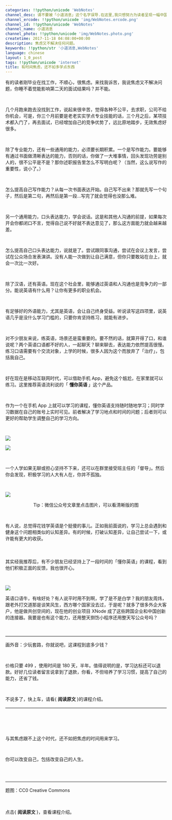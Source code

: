 ```yaml
---
categories: !!python/unicode 'WebNotes'
channel_desc: 请不要被「小道消息」这个名字误导.在这里,我只想努力为读者呈现一幅中国互联网的清明上河图.
channel_ercode: !!python/unicode 'img/WebNotes.ercode.png'
channel_id: !!python/unicode 'WebNotes'
channel_name: 小道消息
channel_photo: !!python/unicode 'img/WebNotes.photo.png'
createtime: 2017-11-18 04:08:00+00:00
description: 焦虑又不解决任何问题。
keywords: !!python/str '小道消息,WebNotes'
language: chinese
layout: 1_0_post
tags: !!python/unicode 'internet'
title: 有时间焦虑，还不如多学点东西
---
```

<div class="rich_media_content" id="js_content">
<p>
         有的读者刚毕业在找工作，不顺心，很焦虑。来找我诉苦，我说焦虑又不解决问题，你睡不着觉能影响第二天的面试结果吗？并不能。
        </p>
<p>
<br/>
</p>
<p>
         几个月跑来跑去没找到工作，说起来很辛苦，觉得各种不公平，去求职，公司不给你机会，可是，你三个月前要是老老实实学点专业技能的话，三个月之后，某项技术都入门了，再去面试，已经增加自己的竞争优势了，远比原地踏步，无效焦虑好很多。
        </p>
<p>
<br/>
</p>
<p>
         除了专业能力，还有一些通用的能力，必须要长期积累。一个是写作能力。要能够有通过书面做清晰表达的能力，否则的话，你做了一大堆事情，回头发现功劳是别人的，很不公平是不是？那你述职报告里怎么不写明白呢？（当然，这么说写作的重要性，说小了。）
        </p>
<p>
<br/>
</p>
<p>
         怎么提高自己写作能力？从每一次书面表达开始。自己写不出来？那就先写一个句子，然后是第二句，再然后是第一段…写完了就会觉得也没那么难。
        </p>
<p>
<br/>
</p>
<p>
         另一个通用能力，口头表达能力，学会说话。这是和其他人沟通的前提，如果每次开会你都闭口不言，觉得自己说不好就不表达意见了，那么这方面能力就会越来越差。
        </p>
<p>
<br/>
</p>
<p>
         怎么提高自己口头表达能力，说就是了。尝试跟同事沟通，尝试在会议上发言，尝试在公众场合发表演讲。没有人能一次做到让自己满意，但你只要敢站在台上，就会一次比一次好。
        </p>
<p>
<br/>
</p>
<p>
         除了汉语，还有英语。现在这个社会里，能够通过英语和人沟通也是竞争力的一部分。能说英语有什么用？让你有更多的职业机会。
        </p>
<p style="white-space: normal;">
<br/>
</p>
<p style="white-space: normal;">
         有足够好的外语能力，尤其是英语，会让自己终身受益。听说读写这四项里，说英语几乎是没什么学习门槛的，只要你肯坚持练习，就能有进步。
        </p>
<p style="white-space: normal;">
<br/>
</p>
<p style="white-space: normal;">
         对不少朋友来说，练英语，场景还是蛮重要的。要不然的话，就算开得了口，和谁说呢？两个英语口语都不好的人，一起聊天？聊来聊去，表达能力依然提高很慢。练习口语需要有个交流对象，上学的时候，很多人因为这个而放弃了「治疗」，包括我自己。
        </p>
<p style="white-space: normal;">
<br/>
</p>
<p style="white-space: normal;">
         好在现在是移动互联网时代，可以借助手机 App，避免这个尴尬，在家里就可以练习。这里推荐英语流利说的「
         <strong>
          懂你英语
         </strong>
         」这个产品。
        </p>
<p style="white-space: normal;">
<br style="max-width: 100%;box-sizing: border-box !important;word-wrap: break-word !important;"/>
</p>
<p style="white-space: normal;">
         作为一个在手机 App 上就可以学习的课程，懂你英语支持随时随地学习；同时学习数据在自己的账号上实时可见。前者解决了学习地点和时间的问题；后者则可以更好的帮助学生调整自己的学习方向。
        </p>
<p style="white-space: normal;">
<br/>
</p>
<p style="white-space: normal;">
<img class="" data-ratio="0.33066666666666666" data-s="300,640" data-src="" data-type="png" data-w="750" src="{{ '/img/ow5rEn8QGlFjfKfsXYCmjr12AkarSDNLL0Zf0A6lw7oU8bt4sCTKQWDJ06icyfukkGVic7qYNQlrIMeWiaoPa4COg.png' | prepend: site.img | replace: '//','/' }}"/>
</p>
<p style="white-space: normal;">
<img class="" data-ratio="0.328" data-s="300,640" data-src="" data-type="png" data-w="750" src="{{ '/img/ow5rEn8QGlFjfKfsXYCmjr12AkarSDNLdkVMzkebNL8jQZS2NBEevFiaQZmX1fZGLXiafNxJejPib6VrqrD3oDOSA.png' | prepend: site.img | replace: '//','/' }}"/>
</p>
<p style="white-space: normal;">
<br style="max-width: 100%;box-sizing: border-box !important;word-wrap: break-word !important;"/>
</p>
<p style="white-space: normal;">
         一个人学如果无聊或担心坚持不下来，还可以在群里接受班主任的「督导」。然后你会发现，积极学习的人大有人在，你并不孤独。
        </p>
<p style="white-space: normal;">
<br/>
</p>
<p style="white-space: normal;">
<img class="" data-ratio="0.8013888888888889" data-src="" data-type="gif" data-w="2160" src="{{ '/img/ow5rEn8QGlH6xsCOCR7icCQ9IAgGibkBDJtSe0OtQEXfXBaISEjS5Uy2UEPDf2dx3iajnjGad2yicYy1XhQnhiclR3A.gif' | prepend: site.img | replace: '//','/' }}"/>
</p>
<p style="white-space: normal;text-align: center;">
<span style="font-size: 14px;">
          Tip：微信公众号文章里点击图片，可以看清晰版的图
         </span>
</p>
<p style="white-space: normal;">
<br/>
</p>
<p style="white-space: normal;">
         有人说，总觉得花钱学英语是个挺傻的事儿。正如我前面说的，学习上总会遇到和健身这个问题相类似的认知差异。有的时候，打破认知差异，让自己尝试一下，或许能有更大的收获。
         <br/>
</p>
<p style="font-size: 16px;white-space: normal;max-width: 100%;min-height: 1em;color: rgb(62, 62, 62);box-sizing: border-box !important;word-wrap: break-word !important;">
<br/>
</p>
<p style="white-space: normal;">
         其实经我推荐后，有不少朋友已经坚持上了一段时间的「懂你英语」的课程，看到他们积极正面的反馈，我也很开心。
        </p>
<p style="white-space: normal;">
<br/>
</p>
<p style="white-space: normal;">
<img class="" data-ratio="1.0932069510268563" data-s="300,640" data-src="" data-type="jpeg" data-w="633" src="{{ '/img/ow5rEn8QGlH6xsCOCR7icCQ9IAgGibkBDJicdYPHAamWKtLk69xsqNwKcE6iaOticLoSOdqJSGWzVlnu5SgWBCwfZzA.jpeg' | prepend: site.img | replace: '//','/' }}"/>
</p>
<p style="white-space: normal;">
         英语口语牛，有啥好处？有人说平时用不到啊，学了是不是白学？我的朋友周炜，跟老外打交道那是谈笑风生，西方哪个国家没去过，于是呢？就多了很多外企大客户，他是做共创空间的，现在他的创业项目 XNode 成了这些跨国企业和中国创新的连接器。我要是也有这个能力，还用整天捯饬小程序还用整天写公众号吗？
         <br/>
</p>
<p style="white-space: normal;">
<br/>
</p>
<hr style="margin-top: 1em;margin-bottom: 1em;white-space: normal;font-family: Lato, Helvetica, Arial, freesans, clean, sans-serif;border-right-width: 0px;border-bottom-width: 0px;border-left-width: 0px;border-top-style: solid;border-top-color: rgb(234, 234, 234);height: 1px;color: rgb(51, 51, 51);font-size: 15px;"/>
<p style="white-space: normal;">
         画外音：少玩套路，你就说吧，这课程到底多少钱？
        </p>
<p style="white-space: normal;">
<br/>
</p>
<p style="white-space: normal;">
         价格只要 499 ，使用时间是 180 天，半年。值得说明的是，学习达标还可以退款。好好几位读者留言说拿到了退款，你看，不但培养了学习习惯，提高了自己的能力，还省了钱。
        </p>
<p style="white-space: normal;">
<br/>
</p>
<p style="white-space: normal;">
         不说多了，快上车，请看{
         <strong>
          阅读原文
         </strong>
         }的课程介绍。
        </p>
<hr style="margin-top: 1em;margin-bottom: 1em;white-space: normal;font-family: Lato, Helvetica, Arial, freesans, clean, sans-serif;border-right-width: 0px;border-bottom-width: 0px;border-left-width: 0px;border-top-style: solid;border-top-color: rgb(234, 234, 234);height: 1px;color: rgb(51, 51, 51);font-size: 15px;"/>
<p style="white-space: normal;">
<br/>
</p>
<p style="font-size: 16px;white-space: normal;max-width: 100%;min-height: 1em;color: rgb(62, 62, 62);box-sizing: border-box !important;word-wrap: break-word !important;">
<br/>
</p>
<p style="white-space: normal;">
         与其焦虑跟不上这个时代，还不如把焦虑的时间用来学习。
        </p>
<p style="white-space: normal;">
<br/>
</p>
<p style="white-space: normal;">
         你可以改变自己，包括改变自己的人生。
        </p>
<p style="margin-top: -0.1em;margin-bottom: 1.5em;white-space: normal;font-family: Lato, Helvetica, Arial, freesans, clean, sans-serif;border: 0px;font-size: 15px;outline: 0px;line-height: 1.5em;color: rgb(51, 51, 51);">
<br/>
</p>
<hr style="margin-top: 1em;margin-bottom: 1em;white-space: normal;font-family: Lato, Helvetica, Arial, freesans, clean, sans-serif;border-right-width: 0px;border-bottom-width: 0px;border-left-width: 0px;border-top-style: solid;border-top-color: rgb(234, 234, 234);height: 1px;color: rgb(51, 51, 51);font-size: 15px;"/>
<p style="white-space: normal;">
         题图：CC0 Creative Commons
        </p>
<p style="white-space: normal;">
<span style="color: rgb(62, 62, 62);font-size: 16px;">
<br/>
</span>
</p>
<p style="white-space: normal;">
         点击{
         <strong>
          阅读原文
         </strong>
         }，查看课程介绍。
        </p>
<p>
<br/>
</p>
</div>